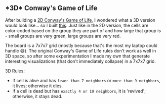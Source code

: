 ## \*3D\* Conway's Game of Life

After building a [2D Conway's Game of Life](https://github.com/sjoseph7/conways_game_of_life), I wondered what a 3D version would look like... so I built [this](https://sjoseph7-3d-conways-game-of-life.netlify.app/). Just like in the 2D version, the cells are color-coded based on the group they are part of and how large that group is - small groups are very green, large groups are very red.

The board is a 7x7x7 grid (mostly because that's the most my laptop could handle 😅). The original Conway's Game of Life rules don't work as well in 3D space, so after some experimentation I made my own that generate interesting visualizations (that don't immediately collapse) in a 7x7x7 grid.

3D Rules:

- If cell is alive and has `fewer than 7 neighbors` or `more than 9 neighbors`, it lives; otherwise it dies.
- If a cell is dead but has `exactly 4 or 10 neighbors`, it is 'revived'; otherwise, it stays dead.
